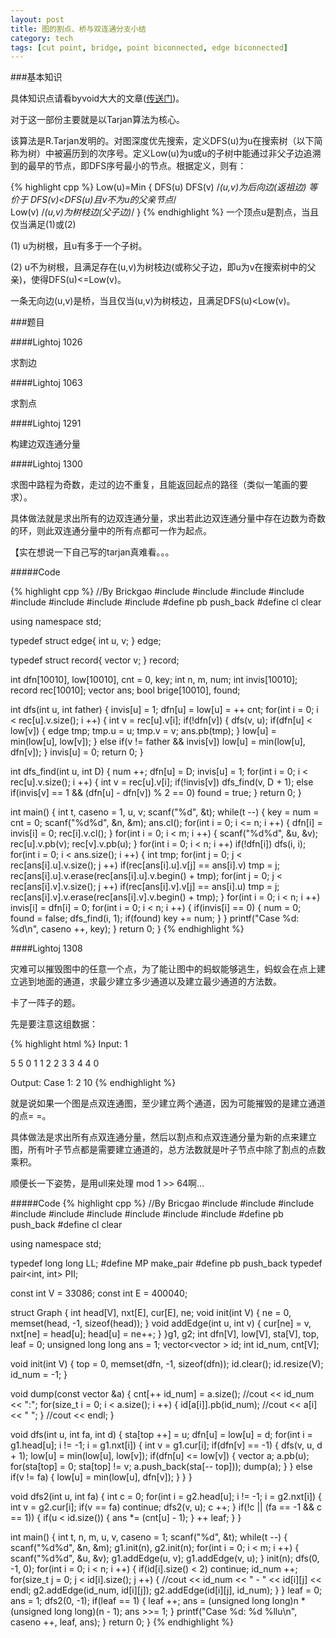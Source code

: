 ```yaml
---
layout: post
title: 图的割点、桥与双连通分支小结
category: tech
tags: [cut point, bridge, point biconnected, edge biconnected]
---
```


###基本知识

具体知识点请看byvoid大大的文章(<a href = "http://www.byvoid.com/blog/biconnect/">传送门</a>)。

对于这一部份主要就是以Tarjan算法为核心。

该算法是R.Tarjan发明的。对图深度优先搜索，定义DFS(u)为u在搜索树（以下简称为树）中被遍历到的次序号。定义Low(u)为u或u的子树中能通过非父子边追溯到的最早的节点，即DFS序号最小的节点。根据定义，则有：


{% highlight cpp %}
Low(u)=Min
{
	DFS(u)
	DFS(v) /*(u,v)为后向边(返祖边) 等价于 DFS(v)<DFS(u)且v不为u的父亲节点*/	
	Low(v) /*(u,v)为树枝边(父子边)*/
}
{% endhighlight %}
一个顶点u是割点，当且仅当满足(1)或(2)

(1) u为树根，且u有多于一个子树。

(2) u不为树根，且满足存在(u,v)为树枝边(或称父子边，即u为v在搜索树中的父亲)，使得DFS(u)<=Low(v)。

一条无向边(u,v)是桥，当且仅当(u,v)为树枝边，且满足DFS(u)<Low(v)。

###题目

####Lightoj 1026

求割边

####Lightoj 1063

求割点

####Lightoj 1291

构建边双连通分量

####Lightoj 1300

求图中路程为奇数，走过的边不重复，且能返回起点的路径（类似一笔画的要求）。

具体做法就是求出所有的边双连通分量，求出若此边双连通分量中存在边数为奇数的环，则此双连通分量中的所有点都可一作为起点。

【实在想说一下自己写的tarjan真难看。。。

#####Code

{% highlight cpp %}
//By Brickgao
#include <iostream>
#include <cstdio>
#include <cstring>
#include <cmath>
#include <cstdlib>
#include <algorithm>
#include <vector>
#include <stack>
#define pb push_back
#define cl clear

using namespace std;

typedef struct edge{
    int u, v;
} edge;

typedef struct record{
    vector <int> v;
} record;

int dfn[10010], low[10010], cnt = 0, key;
int n, m, num;
int invis[10010];
record rec[10010];
vector <edge> ans;
bool brige[10010], found;

int dfs(int u, int father)
{
	invis[u] = 1;
	dfn[u] = low[u] = ++ cnt;
	for(int i = 0; i < rec[u].v.size(); i ++)
	{
		int v = rec[u].v[i];
		if(!dfn[v])
		{
			dfs(v, u);
			if(dfn[u] < low[v])
            {
                edge tmp;
                tmp.u = u; tmp.v = v;
                ans.pb(tmp);
            }
			low[u] = min(low[u], low[v]);
		}
		else if(v != father && invis[v])
			low[u] = min(low[u], dfn[v]);
	}
	invis[u] = 0;
	return 0;
}

int dfs_find(int u, int D)
{
    num ++;
    dfn[u] = D;
    invis[u] = 1;
    for(int i = 0; i < rec[u].v.size(); i ++)
    {
        int v = rec[u].v[i];
        if(!invis[v])
            dfs_find(v, D + 1);
        else
            if(invis[v] == 1 && (dfn[u] - dfn[v]) % 2 == 0)
                found = true;
    }
    return 0;
}

int main()
{
    int t, caseno = 1, u, v;
    scanf("%d", &t);
    while(t --)
    {
        key = num = cnt = 0;
        scanf("%d%d", &n, &m);
        ans.cl();
        for(int i = 0; i <= n; i ++)
        {
            dfn[i] = invis[i] = 0;
            rec[i].v.cl();
        }
        for(int i = 0; i < m; i ++)
        {
            scanf("%d%d", &u, &v);
            rec[u].v.pb(v);
            rec[v].v.pb(u);
        }
        for(int i = 0; i < n; i ++)
            if(!dfn[i])
                dfs(i, i);
        for(int i = 0; i < ans.size(); i ++)
        {
            int tmp;
            for(int j = 0; j < rec[ans[i].u].v.size(); j ++)
                if(rec[ans[i].u].v[j] == ans[i].v)
                    tmp = j;
            rec[ans[i].u].v.erase(rec[ans[i].u].v.begin() + tmp);
            for(int j = 0; j < rec[ans[i].v].v.size(); j ++)
                if(rec[ans[i].v].v[j] == ans[i].u)
                    tmp = j;
            rec[ans[i].v].v.erase(rec[ans[i].v].v.begin() + tmp);
        }
        for(int i = 0; i < n; i ++)
            invis[i] = dfn[i] = 0;
        for(int i = 0; i < n; i ++)
        {
            if(invis[i] == 0)
            {
                num = 0;
                found = false;
                dfs_find(i, 1);
                if(found)   key += num;
            }
        }
        printf("Case %d: %d\n", caseno ++, key);
    }
    return 0;
}
{% endhighlight %}

####Lightoj 1308

灾难可以摧毁图中的任意一个点，为了能让图中的蚂蚁能够逃生，蚂蚁会在点上建立逃到地面的通道，求最少建立多少通道以及建立最少通道的方法数。

卡了一阵子的题。

先是要注意这组数据：

{% highlight html %}
Input:
1

5 5
0 1
1 2
2 3
3 4
4 0

Output:
Case 1: 2 10
{% endhighlight %}

就是说如果一个图是点双连通图，至少建立两个通道，因为可能摧毁的是建立通道的点= =。

具体做法是求出所有点双连通分量，然后以割点和点双连通分量为新的点来建立图，所有叶子节点都是需要建立通道的，总方法数就是叶子节点中除了割点的点数乘积。

顺便长一下姿势，是用ull来处理 mod 1 >> 64啊...

#####Code
{% highlight cpp %}
//By Bricgao
#include <iostream>
#include <cstdio>
#include <cstring>
#include <cmath>
#include <cstdlib>
#include <algorithm>
#include <vector>
#include <set>
#include <stack>
#define pb push_back
#define cl clear

using namespace std;

typedef long long LL;
#define MP make_pair
#define pb push_back
typedef pair<int, int> PII;

const int V = 33086;
const int E = 400040;

struct Graph
{
    int head[V], nxt[E], cur[E], ne;
    void init(int V)
    {
        ne = 0, memset(head, -1, sizeof(head));
    }
    void addEdge(int u, int v)
    {
        cur[ne] = v, nxt[ne] = head[u];
        head[u] = ne++;
    }
}g1, g2;
int dfn[V], low[V], sta[V], top, leaf = 0;
unsigned long long ans = 1;
vector<vector<int> > id;
int id_num, cnt[V];

void init(int V)
{
    top = 0, memset(dfn, -1, sizeof(dfn));
    id.clear();
    id.resize(V);
    id_num = -1;
}

void dump(const vector<int> &a)
{
    cnt[++ id_num] = a.size();
    //cout << id_num << ":";
    for(size_t i = 0; i < a.size(); i ++)
    {
        id[a[i]].pb(id_num);
        //cout << a[i] << " ";
    }
    //cout << endl;
}

void dfs(int u, int fa, int d)
{
    sta[top ++] = u;
    dfn[u] = low[u] = d;
    for(int i = g1.head[u]; i != -1; i = g1.nxt[i])
    {
        int v = g1.cur[i];
        if(dfn[v] == -1)
        {
            dfs(v, u, d + 1);
            low[u] = min(low[u], low[v]);
            if(dfn[u] <= low[v])
            {
                vector<int> a;
                a.pb(u);
                for(sta[top] = 0; sta[top] != v; a.push_back(sta[-- top]));
                dump(a);
            }
        }
        else if(v != fa)
            {
                low[u] = min(low[u], dfn[v]);
            }
    }
}

void dfs2(int u, int fa)
{
    int c = 0;
    for(int i = g2.head[u]; i != -1; i = g2.nxt[i])
    {
        int v = g2.cur[i];
        if(v == fa) continue;
        dfs2(v, u);
        c ++;
    }
    if(!c || (fa == -1 && c == 1))
    {
        if(u < id.size())
        {
            ans *= (cnt[u] - 1);
        }
        ++ leaf;
    }
}

int main()
{
    int t, n, m, u, v, caseno = 1;
    scanf("%d", &t);
	while(t --)
	{
    	scanf("%d%d", &n, &m);
		g1.init(n), g2.init(n);
		for(int i = 0; i < m; i ++)
		{
        	scanf("%d%d", &u, &v);
       		g1.addEdge(u, v);
        	g1.addEdge(v, u);
    	}
    	init(n);
    	dfs(0, -1, 0);
    	for(int i = 0; i < n; i ++)
    	{
        	if(id[i].size() < 2)    continue;
        	id_num ++;
        	for(size_t j = 0; j < id[i].size(); j ++)
        	{
            	//cout << id_num << " - " << id[i][j] << endl;
            	g2.addEdge(id_num, id[i][j]);
            	g2.addEdge(id[i][j], id_num);
        	}
    	}
    	leaf = 0;
    	ans = 1;
    	dfs2(0, -1);
    	if(leaf == 1)
    	{
        	leaf ++;
        	ans = (unsigned long long)n * (unsigned long long)(n - 1);
        	ans >>= 1;
   	 	}
    	printf("Case %d: %d %llu\n", caseno ++, leaf, ans);
	}
	return 0;
}
{% endhighlight %}


